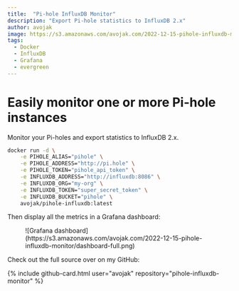 ```yaml
---
title:  "Pi-hole InfluxDB Monitor"
description: "Export Pi-hole statistics to InfluxDB 2.x"
author: avojak
image: https://s3.amazonaws.com/avojak.com/2022-12-15-pihole-influxdb-monitor/dashboard.png
tags:
  - Docker
  - InfluxDB
  - Grafana
  - evergreen
---
```


# Easily monitor one or more Pi-hole instances

Monitor your Pi-holes and export statistics to InfluxDB 2.x.

```bash
docker run -d \
    -e PIHOLE_ALIAS="pihole" \
    -e PIHOLE_ADDRESS="http://pi.hole" \
    -e PIHOLE_TOKEN="pihole_api_token" \
    -e INFLUXDB_ADDRESS="http://influxdb:8086" \
    -e INFLUXDB_ORG="my-org" \
    -e INFLUXDB_TOKEN="super_secret_token" \
    -e INFLUXDB_BUCKET="pihole" \
    avojak/pihole-influxdb:latest
```

Then display all the metrics in a Grafana dashboard:

<figure class="constrained" markdown=1>
![Grafana dashboard](https://s3.amazonaws.com/avojak.com/2022-12-15-pihole-influxdb-monitor/dashboard-full.png)
</figure>

Check out the full source over on my GitHub:

{% include github-card.html
  user="avojak"
  repository="pihole-influxdb-monitor"
%}